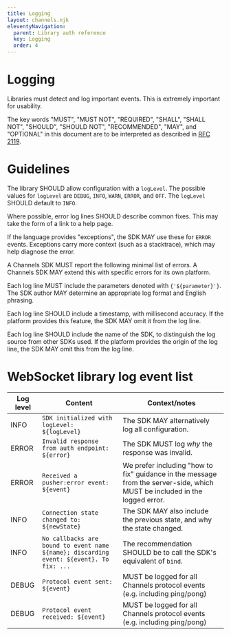 ```yaml
---
title: Logging
layout: channels.njk
eleventyNavigation:
  parent: Library auth reference
  key: Logging
  order: 4
---
```


# Logging

Libraries must detect and log important events. This is extremely important for usability.

The key words "MUST", "MUST NOT", "REQUIRED", "SHALL", "SHALL NOT", "SHOULD", "SHOULD NOT", "RECOMMENDED", "MAY", and "OPTIONAL" in this document are to be interpreted as described in [RFC 2119](https://tools.ietf.org/html/rfc2119).

# Guidelines

The library SHOULD allow configuration with a `logLevel`. The possible values for `logLevel` are `DEBUG`, `INFO`, `WARN`, `ERROR`, and `OFF`. The `logLevel` SHOULD default to `INFO`.

Where possible, error log lines SHOULD describe common fixes. This may take the form of a link to a help page.

If the language provides "exceptions", the SDK MAY use these for `ERROR` events. Exceptions carry more context (such as a stacktrace), which may help diagnose the error.

A Channels SDK MUST report the following minimal list of errors. A Channels SDK MAY extend this with specific errors for its own platform.

Each log line MUST include the parameters denoted with `{'${parameter}'}`. The SDK author MAY determine an appropriate log format and English phrasing.

Each log line SHOULD include a timestamp, with millisecond accuracy. If the platform provides this feature, the SDK MAY omit it from the log line.

Each log line SHOULD include the name of the SDK, to distinguish the log source from other SDKs used. If the platform provides the origin of the log line, the SDK MAY omit this from the log line.

# WebSocket library log event list

| Log level | Content                                                                                 | Context/notes                                                                                                              |
| --------- | --------------------------------------------------------------------------------------- | -------------------------------------------------------------------------------------------------------------------------- |
| INFO      | `SDK initialized with logLevel: ${logLevel}`                                            | The SDK MAY alternatively log all configuration.                                                                           |
| ERROR     | `Invalid response from auth endpoint: ${error}`                                         | The SDK MUST log _why_ the response was invalid.                                                                           |
| ERROR     | `Received a pusher:error event: ${event}`                                               | We prefer including "how to fix" guidance in the message from the server-side, which MUST be included in the logged error. |
| INFO      | `Connection state changed to: ${newState}`                                              | The SDK MAY also include the previous state, and why the state changed.                                                    |
| INFO      | `No callbacks are bound to event name ${name}; discarding event: ${event}. To fix: ...` | The recommendation SHOULD be to call the SDK's equivalent of `bind`.                                                       |
| DEBUG     | `Protocol event sent: ${event}`                                                         | MUST be logged for all Channels protocol events (e.g. including ping/pong)                                                 |
| DEBUG     | `Protocol event received: ${event}`                                                     | MUST be logged for all Channels protocol events (e.g. including ping/pong)                                                 |
